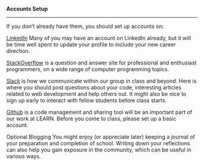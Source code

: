 **Accounts Setup**

--------------------

If you don’t already have them, you should set up accounts on:

[LinkedIn](https://www.linkedin.com/) Many of you may have an account on LinkedIn already, but it will be time well spent to update your profile to include your new career direction.

[StackOverflow](http://stackoverflow.com/) is a question and answer site for professional and enthusiast programmers, on a wide range of computer programming topics.

[Slack](https://slack.com/) is how we communicate within our group in class and beyond. Here is where you should post questions about your code, interesting articles related to web development and help others out. It might also be nice to sign up early to interact with fellow students before class starts.

[Github](https://github.com/) is a code management and sharing tool will be an important part of our work at LEARN. Before you come to class, please set up a basic account.

Optional
Blogging 
You might enjoy (or appreciate later) keeping a journal of your preparation and completion of school. Writing down your reflections can also help you gain exposure in the community, which can be useful in various ways.